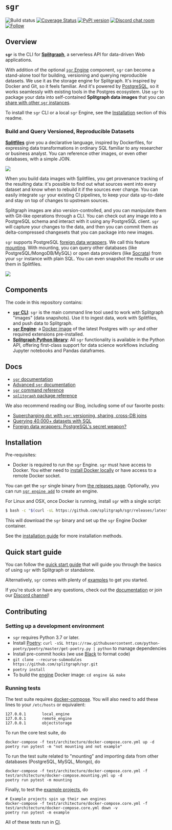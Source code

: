 # `sgr`

![Build status](https://github.com/splitgraph/sgr/workflows/build_all/badge.svg)
[![Coverage Status](https://coveralls.io/repos/github/splitgraph/splitgraph/badge.svg?branch=master)](https://coveralls.io/github/splitgraph/splitgraph?branch=master)
[![PyPI version](https://badge.fury.io/py/splitgraph.svg)](https://badge.fury.io/py/splitgraph)
[![Discord chat room](https://img.shields.io/discord/718534846472912936.svg)](https://discord.gg/4Qe2fYA)
[![Follow](https://img.shields.io/badge/twitter-@Splitgraph-blue.svg)](https://twitter.com/Splitgraph)

## Overview

**`sgr`** is the CLI for [**Splitgraph**](https://www.splitgraph.com), a
serverless API for data-driven Web applications.

With addition of the optional [`sgr` Engine](engine/README.md) component, `sgr`
can become a stand-alone tool for building, versioning and querying reproducible
datasets. We use it as the storage engine for Splitgraph. It's inspired by
Docker and Git, so it feels familiar. And it's powered by
[PostgreSQL](https://postgresql.org), so it works seamlessly with existing tools
in the Postgres ecosystem. Use `sgr` to package your data into self-contained
**Splitgraph data images** that you can
[share with other `sgr` instances](https://www.splitgraph.com/docs/getting-started/decentralized-demo).

To install the `sgr` CLI or a local `sgr` Engine, see the
[Installation](#installation) section of this readme.

### Build and Query Versioned, Reproducible Datasets

[**Splitfiles**](https://www.splitgraph.com/docs/concepts/splitfiles) give you a
declarative language, inspired by Dockerfiles, for expressing data
transformations in ordinary SQL familiar to any researcher or business analyst.
You can reference other images, or even other databases, with a simple JOIN.

![](pics/splitfile.png)

When you build data images with Splitfiles, you get provenance tracking of the
resulting data: it's possible to find out what sources went into every dataset
and know when to rebuild it if the sources ever change. You can easily integrate
`sgr` your existing CI pipelines, to keep your data up-to-date and stay on top
of changes to upstream sources.

Splitgraph images are also version-controlled, and you can manipulate them with
Git-like operations through a CLI. You can check out any image into a PostgreSQL
schema and interact with it using any PostgreSQL client. `sgr` will capture your
changes to the data, and then you can commit them as delta-compressed changesets
that you can package into new images.

`sgr` supports PostgreSQL
[foreign data wrappers](https://wiki.postgresql.org/wiki/Foreign_data_wrappers).
We call this feature
[mounting](https://www.splitgraph.com/docs/concepts/mounting). With mounting,
you can query other databases (like PostgreSQL/MongoDB/MySQL) or open data
providers (like
[Socrata](https://www.splitgraph.com/docs/ingesting-data/socrata)) from your
`sgr` instance with plain SQL. You can even snapshot the results or use them in
Splitfiles.

![](pics/splitfiles.gif)

## Components

The code in this repository contains:

- **[`sgr` CLI](https://www.splitgraph.com/docs/architecture/sgr-client)**:
  `sgr` is the main command line tool used to work with Splitgraph "images"
  (data snapshots). Use it to ingest data, work with Splitfiles, and push data
  to Splitgraph.
- **[`sgr` Engine](https://github.com/splitgraph/sgr/blob/master/engine/README.md)**: a
  [Docker image](https://hub.docker.com/r/splitgraph/engine) of the latest
  Postgres with `sgr` and other required extensions pre-installed.
- **[Splitgraph Python library](https://www.splitgraph.com/docs/python-api/splitgraph.core)**:
  All `sgr` functionality is available in the Python API, offering first-class
  support for data science workflows including Jupyter notebooks and Pandas
  dataframes.

## Docs

- [`sgr` documentation](https://www.splitgraph.com/docs/sgr-cli/introduction)
- [Advanced `sgr` documentation](https://www.splitgraph.com/docs/sgr-advanced/getting-started/introduction)
- [`sgr` command reference](https://www.splitgraph.com/docs/sgr/image-management-creation/checkout_)
- [`splitgraph` package reference](https://www.splitgraph.com/docs/python-api/modules)

We also recommend reading our Blog, including some of our favorite posts:

- [Supercharging `dbt` with `sgr`: versioning, sharing, cross-DB joins](https://www.splitgraph.com/blog/dbt)
- [Querying 40,000+ datasets with SQL](https://www.splitgraph.com/blog/40k-sql-datasets)
- [Foreign data wrappers: PostgreSQL's secret weapon?](https://www.splitgraph.com/blog/foreign-data-wrappers)

## Installation

Pre-requisites:

- Docker is required to run the `sgr` Engine. `sgr` must have access to Docker.
  You either need to [install Docker locally](https://docs.docker.com/install/)
  or have access to a remote Docker socket.

You can get the `sgr` single binary from
[the releases page](https://github.com/splitgraph/sgr/releases).
Optionally, you can run
[`sgr engine add`](https://www.splitgraph.com/docs/sgr/engine-management/engine-add)
to create an engine.

For Linux and OSX, once Docker is running, install `sgr` with a single script:

```bash
$ bash -c "$(curl -sL https://github.com/splitgraph/sgr/releases/latest/download/install.sh)"
```

This will download the `sgr` binary and set up the `sgr` Engine Docker
container.

See the
[installation guide](https://www.splitgraph.com/docs/sgr-cli/installation) for
more installation methods.

## Quick start guide

You can follow the
[quick start guide](https://www.splitgraph.com/docs/sgr-advanced/getting-started/five-minute-demo)
that will guide you through the basics of using `sgr` with Splitgraph or
standalone.

Alternatively, `sgr` comes with plenty of [examples](https://github.com/splitgraph/sgr/tree/master/examples) to get you
started.

If you're stuck or have any questions, check out the
[documentation](https://www.splitgraph.com/docs/sgr-advanced/getting-started/introduction)
or join our [Discord channel](https://discord.gg/4Qe2fYA)!

## Contributing

### Setting up a development environment

- `sgr` requires Python 3.7 or later.
- Install [Poetry](https://github.com/python-poetry/poetry):
  `curl -sSL https://raw.githubusercontent.com/python-poetry/poetry/master/get-poetry.py | python`
  to manage dependencies
- Install pre-commit hooks (we use [Black](https://github.com/psf/black) to
  format code)
- `git clone --recurse-submodules https://github.com/splitgraph/sgr.git`
- `poetry install`
- To build the
  [engine](https://www.splitgraph.com/docs/architecture/splitgraph-engine)
  Docker image: `cd engine && make`

### Running tests

The test suite requires [docker-compose](https://github.com/docker/compose). You
will also need to add these lines to your `/etc/hosts` or equivalent:

```
127.0.0.1       local_engine
127.0.0.1       remote_engine
127.0.0.1       objectstorage
```

To run the core test suite, do

```
docker-compose -f test/architecture/docker-compose.core.yml up -d
poetry run pytest -m "not mounting and not example"
```

To run the test suite related to "mounting" and importing data from other
databases (PostgreSQL, MySQL, Mongo), do

```
docker-compose -f test/architecture/docker-compose.core.yml -f test/architecture/docker-compose.mounting.yml up -d
poetry run pytest -m mounting
```

Finally, to test the
[example projects](https://github.com/splitgraph/sgr/tree/master/examples),
do

```
# Example projects spin up their own engines
docker-compose -f test/architecture/docker-compose.core.yml -f test/architecture/docker-compose.core.yml down -v
poetry run pytest -m example
```

All of these tests run in
[CI](https://github.com/splitgraph/sgr/actions).
